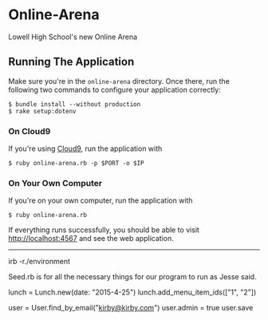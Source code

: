# Online-Arena
Lowell High School's new Online Arena

## Running The Application

Make sure you're in the `online-arena` directory.  Once there, run the following two commands to configure your application correctly:

```
$ bundle install --without production
$ rake setup:dotenv
```

### On Cloud9

If you're using [Cloud9](http://c9.io), run the application with

```
$ ruby online-arena.rb -p $PORT -o $IP
```

### On Your Own Computer

If you're on your own computer, run the application with

```
$ ruby online-arena.rb
```

If everything runs successfully, you should be able to visit <http://localhost:4567> and see the web application.



-------------------
irb -r./environment

Seed.rb is for all the necessary things for our program to run as Jesse said.

lunch = Lunch.new(date: "2015-4-25")
lunch.add_menu_item_ids(["1", "2"])


user = User.find_by_email("kirby@kirby.com")
user.admin = true
user.save